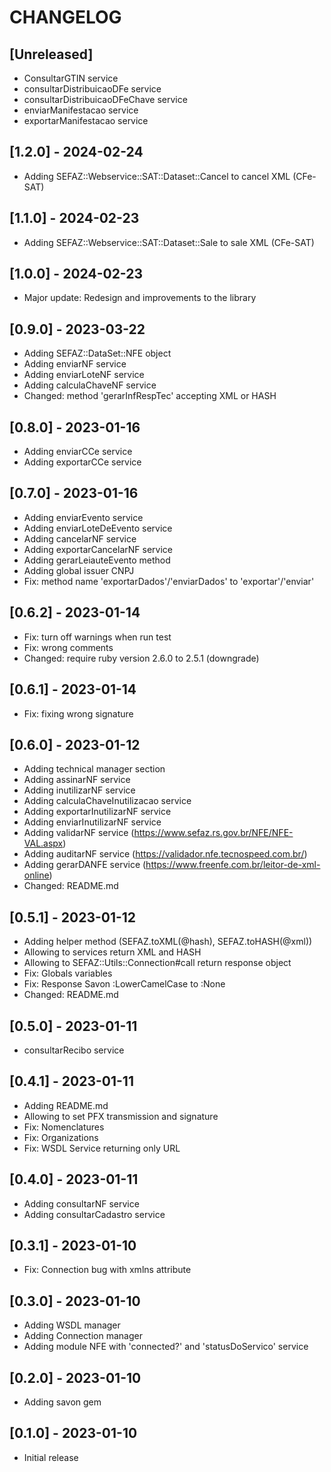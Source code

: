 # CHANGELOG

## [Unreleased]

- ConsultarGTIN service
- consultarDistribuicaoDFe service
- consultarDistribuicaoDFeChave service
- enviarManifestacao service
- exportarManifestacao service

## [1.2.0] - 2024-02-24

- Adding SEFAZ::Webservice::SAT::Dataset::Cancel to cancel XML (CFe-SAT)

## [1.1.0] - 2024-02-23

- Adding SEFAZ::Webservice::SAT::Dataset::Sale to sale XML (CFe-SAT)

## [1.0.0] - 2024-02-23

- Major update: Redesign and improvements to the library

## [0.9.0] - 2023-03-22

- Adding SEFAZ::DataSet::NFE object
- Adding enviarNF service
- Adding enviarLoteNF service
- Adding calculaChaveNF service
- Changed: method 'gerarInfRespTec' accepting XML or HASH

## [0.8.0] - 2023-01-16

- Adding enviarCCe service
- Adding exportarCCe service

## [0.7.0] - 2023-01-16

- Adding enviarEvento service
- Adding enviarLoteDeEvento service
- Adding cancelarNF service
- Adding exportarCancelarNF service
- Adding gerarLeiauteEvento method
- Adding global issuer CNPJ
- Fix: method name 'exportarDados'/'enviarDados' to 'exportar'/'enviar'

## [0.6.2] - 2023-01-14

- Fix: turn off warnings when run test
- Fix: wrong comments
- Changed: require ruby version 2.6.0 to 2.5.1 (downgrade)

## [0.6.1] - 2023-01-14

- Fix: fixing wrong signature

## [0.6.0] - 2023-01-12

- Adding technical manager section
- Adding assinarNF service
- Adding inutilizarNF service
- Adding calculaChaveInutilizacao service
- Adding exportarInutilizarNF service
- Adding enviarInutilizarNF service
- Adding validarNF service (<https://www.sefaz.rs.gov.br/NFE/NFE-VAL.aspx>)
- Adding auditarNF service (<https://validador.nfe.tecnospeed.com.br/>)
- Adding gerarDANFE service (<https://www.freenfe.com.br/leitor-de-xml-online>)
- Changed: README.md

## [0.5.1] - 2023-01-12

- Adding helper method (SEFAZ.toXML(@hash), SEFAZ.toHASH(@xml))
- Allowing to services return XML and HASH
- Allowing to SEFAZ::Utils::Connection#call return response object
- Fix: Globals variables
- Fix: Response Savon :LowerCamelCase to :None
- Changed: README.md

## [0.5.0] - 2023-01-11

- consultarRecibo service

## [0.4.1] - 2023-01-11

- Adding README.md
- Allowing to set PFX transmission and signature
- Fix: Nomenclatures
- Fix: Organizations
- Fix: WSDL Service returning only URL

## [0.4.0] - 2023-01-11

- Adding consultarNF service
- Adding consultarCadastro service

## [0.3.1] - 2023-01-10

- Fix: Connection bug with xmlns attribute

## [0.3.0] - 2023-01-10

- Adding WSDL manager
- Adding Connection manager
- Adding module NFE with 'connected?' and 'statusDoServico' service

## [0.2.0] - 2023-01-10

- Adding savon gem

## [0.1.0] - 2023-01-10

- Initial release
